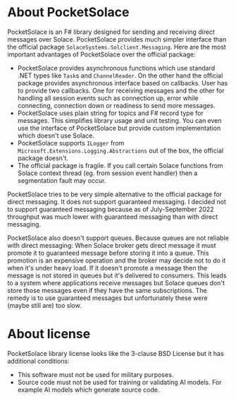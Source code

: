
# About PocketSolace

PocketSolace is an F# library designed for sending and receiving direct messages over Solace.
PocketSolace provides much simpler interface than the official package `SolaceSystems.Solclient.Messaging`.
Here are the most important advantages of PocketSolace over the official package:

- PocketSolace provides asynchronous functions which use standard .NET types like `Task`s and `ChannelReader`.
  On the other hand the official package provides asynchronous interface based on callbacks.
  User has to provide two callbacks. One for receiving messages and the other
  for handling all session events such as connection up, error while connecting, connection down or
  readiness to send more messages.
- PocketSolace uses plain string for topics and F# record type for messages.
  This simplifies library usage and unit testing.
  You can even use the interface of PocketSolace but provide custom implementation
  which doesn't use Solace.
- PocketSolace supports `ILogger` from `Microsoft.Extensions.Logging.Abstractions` out of the box,
  the official package doesn't.
- The official package is fragile. If you call certain Solace functions
  from Solace context thread (eg. from session event handler)
  then a segmentation fault may occur.

PocketSolace tries to be very simple alternative to the official package for direct messaging.
It does not support guaranteed messaging. I decided not to support
guaranteed messaging because as of July-September 2022 throughput was much lower with guaranteed messaging
than with direct messaging.

PocketSolace also doesn't support queues. Because queues are not reliable
with direct messaging: When Solace broker gets direct message it must
promote it to guaranteed message before storing it into a queue.
This promotion is an expensive operation and the broker may decide not to do it
when it's under heavy load. If it doesn't promote a message then the message
is not stored in queues but it's delivered to consumers.
This leads to a system where applications receive messages but Solace queues don't store those messages
even if they have the same subscriptions. The remedy is to use guaranteed messages but unfortunately
these were (maybe still are) too slow.

# About license

PocketSolace library license looks like the 3-clause BSD License
but it has additional conditions:

- This software must not be used for military purposes.
- Source code must not be used for training or validating AI models.
  For example AI models which generate source code.
